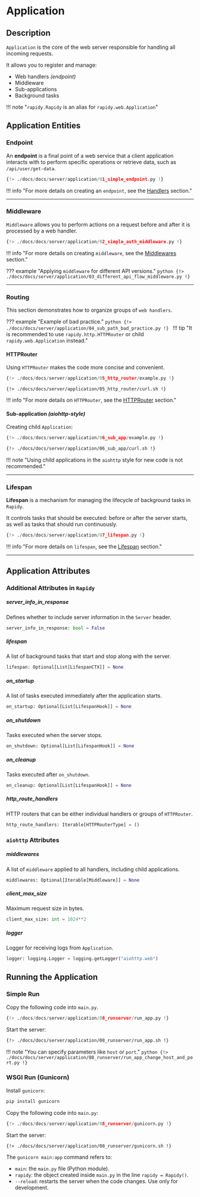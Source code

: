 # Application
## Description
`Application` is the core of the web server responsible for handling all incoming requests.

It allows you to register and manage:

- Web handlers *(endpoint)*
- Middleware
- Sub-applications
- Background tasks

!!! note "`rapidy.Rapidy` is an alias for `rapidy.web.Application`"

## Application Entities
### Endpoint
An **endpoint** is a final point of a web service that a client application interacts with to perform specific operations or retrieve data, such as `/api/user/get-data`.
```python
{!> ./docs/docs/server/application/01_simple_endpoint.py !}
```
!!! info "For more details on creating an `endpoint`, see the [Handlers](../handlers) section."

---

### Middleware
`Middleware` allows you to perform actions on a request before and after it is processed by a web handler.
```python
{!> ./docs/docs/server/application/02_simple_auth_middleware.py !}
```
!!! info "For more details on creating `middleware`, see the [Middlewares](../middlewares/) section."

??? example "Applying `middleware` for different API versions."
    ```python
    {!> ./docs/docs/server/application/03_different_api_flow_middleware.py !}
    ```

---

### Routing
This section demonstrates how to organize groups of `web handlers`.

??? example "Example of bad practice."
    ```python
    {!> ./docs/docs/server/application/04_sub_path_bad_practice.py !}
    ```
    !!! tip "It is recommended to use `rapidy.http.HTTPRouter` or child `rapidy.web.Application` instead."

#### HTTPRouter
Using `HTTPRouter` makes the code more concise and convenient.
```python
{!> ./docs/docs/server/application/05_http_router/example.py !}
```
```shell
{!> ./docs/docs/server/application/05_http_router/curl.sh !}
```

!!! info "For more details on `HTTPRouter`, see the [HTTPRouter](../handlers/http_router) section."

#### Sub-application *(aiohttp-style)*
Creating child `Application`:
```python
{!> ./docs/docs/server/application/06_sub_app/example.py !}
```
```bash
{!> ./docs/docs/server/application/06_sub_app/curl.sh !}
```

!!! note "Using child applications in the `aiohttp` style for new code is not recommended."

---

### Lifespan
**Lifespan** is a mechanism for managing the lifecycle of background tasks in `Rapidy`.

It controls tasks that should be executed: before or after the server starts, as well as tasks that should run continuously.
```python
{!> ./docs/docs/server/application/07_lifespan.py !}
```
!!! info "For more details on `lifespan`, see the [Lifespan](../../lifespan) section."

---

## Application Attributes
### Additional Attributes in `Rapidy`
##### server_info_in_response
Defines whether to include server information in the `Server` header.
```python
server_info_in_response: bool = False
```

##### lifespan
A list of background tasks that start and stop along with the server.
```python
lifespan: Optional[List[LifespanCTX]] = None
```

##### on_startup
A list of tasks executed immediately after the application starts.
```python
on_startup: Optional[List[LifespanHook]] = None
```

##### on_shutdown
Tasks executed when the server stops.
```python
on_shutdown: Optional[List[LifespanHook]] = None
```

##### on_cleanup
Tasks executed after `on_shutdown`.
```python
on_cleanup: Optional[List[LifespanHook]] = None
```

##### http_route_handlers
HTTP routers that can be either individual handlers or groups of `HTTPRouter`.
```python
http_route_handlers: Iterable[HTTPRouterType] = ()
```

### `aiohttp` Attributes
##### middlewares
A list of `middleware` applied to all handlers, including child applications.
```python
middlewares: Optional[Iterable[Middleware]] = None
```

##### client_max_size
Maximum request size in bytes.
```python
client_max_size: int = 1024**2
```

##### logger
Logger for receiving logs from `Application`.
```python
logger: logging.Logger = logging.getLogger("aiohttp.web")
```

## Running the Application
### Simple Run
Copy the following code into `main.py`.
```Python hl_lines="12"
{!> ./docs/docs/server/application/08_runserver/run_app.py !}
```
Start the server:
```bash
{!> ./docs/docs/server/application/08_runserver/run_app.sh !}
```
!!! note "You can specify parameters like `host` or `port`."
    ```python
    {!> ./docs/docs/server/application/08_runserver/run_app_change_host_and_port.py !}
    ```

### WSGI Run (Gunicorn)
Install `gunicorn`:
```bash
pip install gunicorn
```
Copy the following code into `main.py`:
```Python
{!> ./docs/docs/server/application/08_runserver/gunicorn.py !}
```
Start the server:
```shell
{!> ./docs/docs/server/application/08_runserver/gunicorn.sh !}
```

The `gunicorn main:app` command refers to:

* `main`: the `main.py` file (Python module).
* `rapidy`: the object created inside `main.py` in the line `rapidy = Rapidy()`.
* `--reload`: restarts the server when the code changes. Use only for development.
